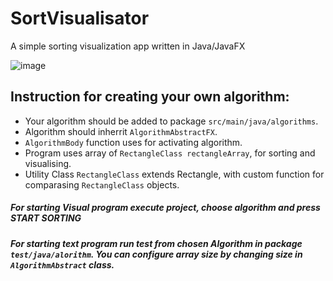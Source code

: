 # SortVisualisator
A simple sorting visualization app written in Java/JavaFX

![image](https://github.com/TRoUkI/SortVisualisator/assets/47295089/1bd9866d-8468-4b44-8f0d-b404f61c78e1)


## Instruction for creating your own algorithm:
- Your algorithm should be added to package `src/main/java/algorithms`.
- Algorithm should inherrit `AlgorithmAbstractFX`.
- `AlgorithmBody` function uses for activating algorithm.
- Program uses array of `RectangleClass rectangleArray`, for sorting and visualising.
- Utility Class `RectangleClass` extends Rectangle, with custom function for comparasing `RectangleClass` objects.

##### For starting Visual program execute project, choose algorithm and press **START SORTING** 
##### For starting text program run test from chosen Algorithm in package `test/java/alorithm`. You can configure array size by changing size in `AlgorithmAbstract` class.
